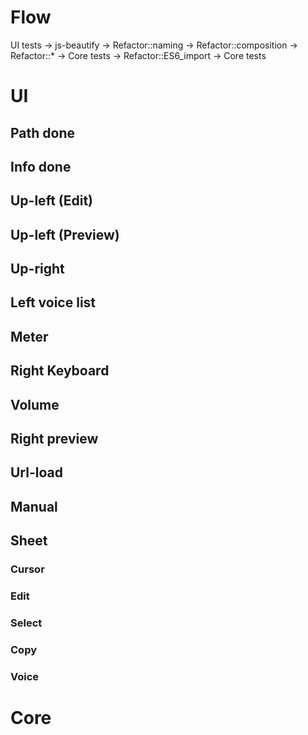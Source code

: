 # Flow
UI tests -> js-beautify -> Refactor::naming -> Refactor::composition -> Refactor::* -> Core tests -> Refactor::ES6_import -> Core tests

# UI
## Path done
## Info done
## Up-left (Edit)
## Up-left (Preview)
## Up-right
## Left voice list
## Meter
## Right Keyboard
## Volume
## Right preview
## Url-load
## Manual
## Sheet
### Cursor
### Edit
### Select
### Copy
### Voice

# Core
